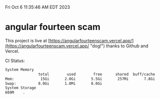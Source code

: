 Fri Oct  6 11:35:46 AM EDT 2023

# angular fourteen scam


This project is live at [https://angularfourteenscam.vercel.app/](https://angularfourteenscam.vercel.app/ "dog!") thanks to Github and Vercel.

CI Status: 

```bash
System Memory
               total        used        free      shared  buff/cache   available
Mem:            15Gi       2.0Gi       5.5Gi       257Mi       7.8Gi        12Gi
Swap:          8.0Gi       1.0Mi       8.0Gi
System Storage
669M	.
```
```bash
